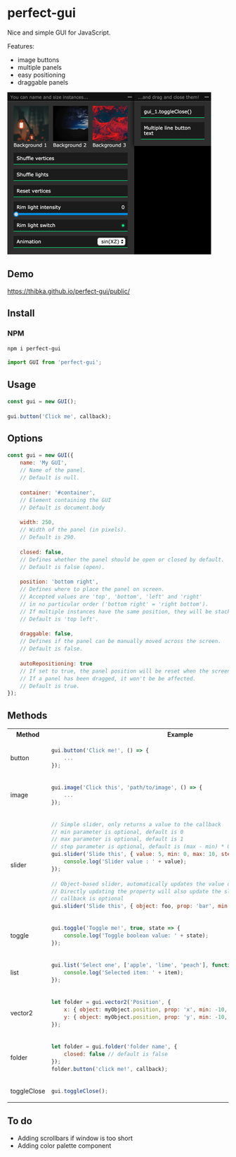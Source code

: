 # perfect-gui
Nice and simple GUI for JavaScript.

Features:  
- image buttons 
- multiple panels
- easy positioning
- draggable panels

<img src="https://raw.githubusercontent.com/thibka/thibka.github.io/master/perfect-gui/_data/capture.png" width="464"/>  

## Demo
https://thibka.github.io/perfect-gui/public/

## Install

### NPM
```bash
npm i perfect-gui
```
```javascript
import GUI from 'perfect-gui';
```

## Usage

```javascript
const gui = new GUI();

gui.button('Click me', callback);

```

## Options
```javascript
const gui = new GUI({
    name: 'My GUI',
    // Name of the panel. 
    // Default is null.

    container: '#container',
    // Element containing the GUI
    // Default is document.body
    
    width: 250,
    // Width of the panel (in pixels). 
    // Default is 290.
    
    closed: false, 
    // Defines whether the panel should be open or closed by default. 
    // Default is false (open).

    position: 'bottom right',
    // Defines where to place the panel on screen.
    // Accepted values are 'top', 'bottom', 'left' and 'right' 
    // in no particular order ('bottom right' = 'right bottom').
    // If multiple instances have the same position, they will be stacked horizontally.
    // Default is 'top left'.

    draggable: false,
    // Defines if the panel can be manually moved across the screen.
    // Default is false.

    autoRepositioning: true
    // If set to true, the panel position will be reset when the screen is resized.
    // If a panel has been dragged, it won't be be affected.
    // Default is true.
});
```

## Methods
<table>
<tr><th>Method</th><th>Example</th></tr>
<tr><td>button</td><td>

```javascript
gui.button('Click me!', () => {
    ...
});
```
</td></tr>
<tr><td>image</td><td>

```javascript
gui.image('Click this', 'path/to/image', () => {
    ...
});
```
</td></tr>
<tr><td>slider</td><td>

```javascript
// Simple slider, only returns a value to the callback
// min parameter is optional, default is 0
// max parameter is optional, default is 1
// step parameter is optional, default is (max - min) * 0.01
gui.slider('Slide this', { value: 5, min: 0, max: 10, step: .1 }, value => {
    console.log('Slider value : ' + value);
});

// Object-based slider, automatically updates the value of the object property.
// Directly updating the property will also update the slider.
// callback is optional
gui.slider('Slide this', { object: foo, prop: 'bar', min: 0, max: 10, step: .1 });
```
</td></tr>
<tr><td>toggle</td><td>

```javascript
gui.toggle('Toggle me!', true, state => {
    console.log('Toggle boolean value: ' + state);
});
```
</td></tr>
<tr><td>list</td><td>

```javascript
gui.list('Select one', ['apple', 'lime', 'peach'], function(item) {
    console.log('Selected item: ' + item);
});
```
</td></tr>
<tr><td>vector2</td><td>

```javascript
let folder = gui.vector2('Position', { 
    x: { object: myObject.position, prop: 'x', min: -10, max: 10 },
    y: { object: myObject.position, prop: 'y', min: -10, max: 10 },
});
```
</td></tr>
<tr><td>folder</td><td>

```javascript
let folder = gui.folder('folder name', { 
    closed: false // default is false
});
folder.button('click me!', callback);
```
</td></tr>
<tr><td>toggleClose</td><td>

```javascript
gui.toggleClose();
```
</td></tr>
</table>


## To do
- Adding scrollbars if window is too short
- Adding color palette component